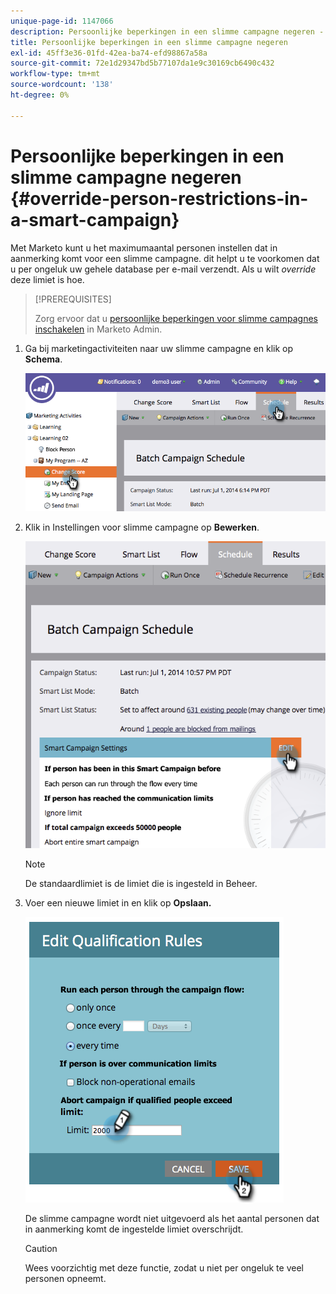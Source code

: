 ```yaml
---
unique-page-id: 1147066
description: Persoonlijke beperkingen in een slimme campagne negeren - Marketo Docs - Productdocumentatie
title: Persoonlijke beperkingen in een slimme campagne negeren
exl-id: 45ff3e36-01fd-42ea-ba74-efd98867a58a
source-git-commit: 72e1d29347bd5b77107da1e9c30169cb6490c432
workflow-type: tm+mt
source-wordcount: '138'
ht-degree: 0%

---
```


# Persoonlijke beperkingen in een slimme campagne negeren {#override-person-restrictions-in-a-smart-campaign}

Met Marketo kunt u het maximumaantal personen instellen dat in aanmerking komt voor een slimme campagne. dit helpt u te voorkomen dat u per ongeluk uw gehele database per e-mail verzendt. Als u wilt _override_ deze limiet is hoe.

>[!PREREQUISITES]
>
>Zorg ervoor dat u [persoonlijke beperkingen voor slimme campagnes inschakelen](/help/marketo/product-docs/administration/email-setup/enable-person-restrictions-for-smart-campaigns.md) in Marketo Admin.

1. Ga bij marketingactiviteiten naar uw slimme campagne en klik op **Schema**.

   ![](assets/one.png)

1. Klik in Instellingen voor slimme campagne op **Bewerken**.

   ![](assets/two.png)

   >[!NOTE]
   >
   >De standaardlimiet is de limiet die is ingesteld in Beheer.

1. Voer een nieuwe limiet in en klik op **Opslaan.**

   ![](assets/three.png)

   De slimme campagne wordt niet uitgevoerd als het aantal personen dat in aanmerking komt de ingestelde limiet overschrijdt.

   >[!CAUTION]
   >
   >Wees voorzichtig met deze functie, zodat u niet per ongeluk te veel personen opneemt.
